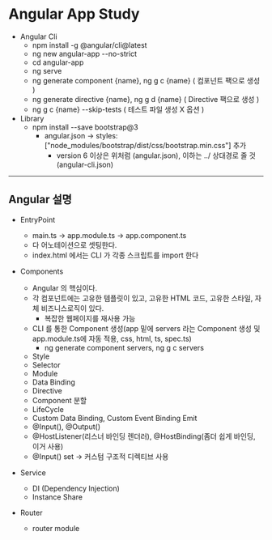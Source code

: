 # Angular App Study
- Angular Cli
  - npm install -g @angular/cli@latest
  - ng new angular-app --no-strict
  - cd angular-app
  - ng serve
  - ng generate component {name}, ng g c {name} ( 컴포넌트 팩으로 생성 )
  - ng generate directive {name}, ng g d {name} ( Directive 팩으로 생성 )
  - ng g c {name} --skip-tests ( 테스트 파일 생성 X 옵션 )
- Library
  - npm install --save bootstrap@3
    - angular.json -> styles: ["node_modules/bootstrap/dist/css/bootstrap.min.css"] 추가
      - version 6 이상은 위처럼 (angular.json), 이하는 ../ 상대경로 줄 것 (angular-cli.json)
---
## Angular 설명  
- EntryPoint
  - main.ts -> app.module.ts -> app.component.ts
  - 다 어노테이션으로 셋팅한다.
  - index.html 에서는 CLI 가 각종 스크립트를 import 한다


- Components
  - Angular 의 핵심이다.
  - 각 컴포넌트에는 고유한 템플릿이 있고, 고유한 HTML 코드, 고유한 스타일, 자체 비즈니스로직이 있다.
    - 복잡한 웹페이지를 재사용 가능
  - CLI 를 통한 Component 생성(app 밑에 servers 라는 Component 생성 및 app.module.ts에 자동 적용, css, html, ts, spec.ts)
    - ng generate component servers, ng g c servers
  - Style
  - Selector
  - Module
  - Data Binding
  - Directive
  - Component 분할
  - LifeCycle
  - Custom Data Binding, Custom Event Binding Emit
  - @Input(), @Output()
  - @HostListener(리스너 바인딩 렌더러), @HostBinding(좀더 쉽게 바인딩, 이거 사용)
  - @Input() set -> 커스텀 구조적 디렉티브 사용


- Service 
  - DI (Dependency Injection)
  - Instance Share

- Router
  - router module
